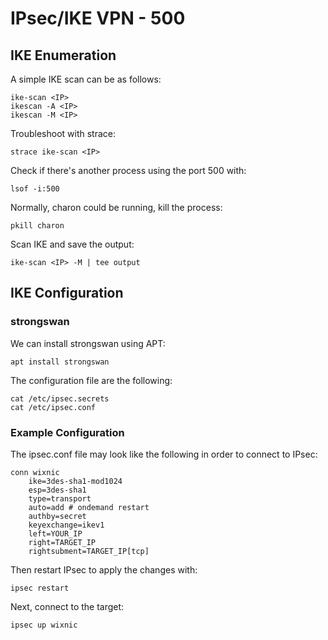 # IPsec/IKE VPN - 500

## IKE Enumeration

A simple IKE scan can be as follows:

```
ike-scan <IP>
ikescan -A <IP>
ikescan -M <IP>
```

Troubleshoot with strace:

```
strace ike-scan <IP>
```

Check if there's another process using the port 500 with:

```
lsof -i:500
```

Normally, charon could be running, kill the process:

```
pkill charon
```

Scan IKE and save the output:

```
ike-scan <IP> -M | tee output
```

## IKE Configuration

### strongswan

We can install strongswan using APT:

```
apt install strongswan
```

The configuration file are the following:

```
cat /etc/ipsec.secrets
cat /etc/ipsec.conf
```

### Example Configuration

The ipsec.conf file may look like the following in order to connect to IPsec:

```
conn wixnic
    ike=3des-sha1-mod1024
    esp=3des-sha1
    type=transport
    auto=add # ondemand restart
    authby=secret
    keyexchange=ikev1
    left=YOUR_IP
    right=TARGET_IP
    rightsubment=TARGET_IP[tcp]
```

Then restart IPsec to apply the changes with:

```
ipsec restart
```

Next, connect to the target:

```
ipsec up wixnic
```

